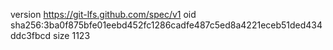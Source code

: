 version https://git-lfs.github.com/spec/v1
oid sha256:3ba0f875bfe01eebd452fc1286cadfe487c5ed8a4221eceb51ded434ddc3fbcd
size 1123
